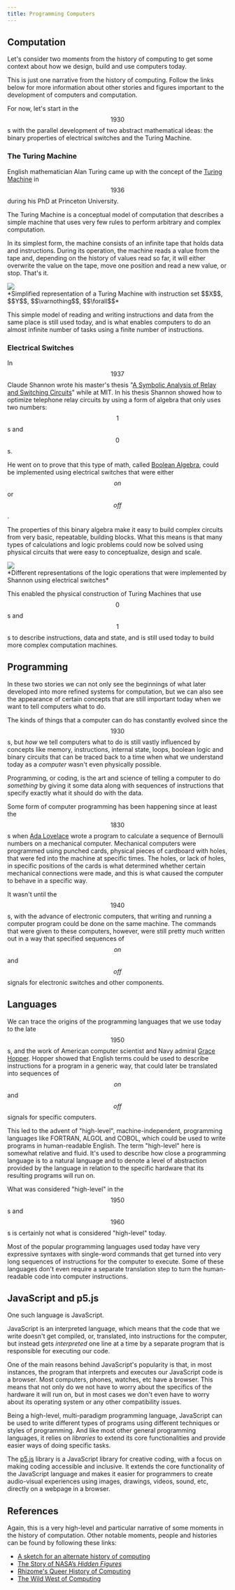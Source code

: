 ```yaml
---
title: Programming Computers
---
```

## Computation

Let's consider two moments from the history of computing to get some context about how we design, build and use computers today.

This is just one narrative from the history of computing. Follow the links below for more information about other stories and figures important to the development of computers and computation.

For now, let's start in the $$1930$$s with the parallel development of two abstract mathematical ideas: the binary properties of electrical switches and the Turing Machine.

### The Turing Machine

English mathematician Alan Turing came up with the concept of the [Turing Machine](https://en.wikipedia.org/wiki/Turing_machine) in $$1936$$ during his PhD at Princeton University.

The Turing Machine is a conceptual model of computation that describes a simple machine that uses very few rules to perform arbitrary and complex computation.

In its simplest form, the machine consists of an infinite tape that holds data and instructions. During its operation, the machine reads a value from the tape and, depending on the history of values read so far, it will either overwrite the value on the tape, move one position and read a new value, or stop. That's it.

<div class="scaled-images">
  <img src="{{ site.baseurl }}/assets/images/intro/turing-machine.jpg" class="">
</div>
*Simplified representation of a Turing Machine with instruction set $$X$$, $$Y$$, $$\varnothing$$, $$\forall$$*

This simple model of reading and writing instructions and data from the same place is still used today, and is what enables computers to do an almost infinite number of tasks using a finite number of instructions.

### Electrical Switches

In $$1937$$ Claude Shannon wrote his master's thesis "[A Symbolic Analysis of Relay and Switching Circuits](https://en.wikipedia.org/wiki/A_Symbolic_Analysis_of_Relay_and_Switching_Circuits)" while at MIT. In his thesis Shannon showed how to optimize telephone relay circuits by using a form of algebra that only uses two numbers: $$1$$s and $$0$$s.

He went on to prove that this type of math, called [Boolean Algebra](https://en.wikipedia.org/wiki/Boolean_algebra), could be implemented using electrical switches that were either $$on$$ or $$off$$.

The properties of this binary algebra make it easy to build complex circuits from very basic, repeatable, building blocks. What this means is that many types of calculations and logic problems could now be solved using physical circuits that were easy to conceptualize, design and scale.

<div class="scaled-images">
  <img src="{{ site.baseurl }}/assets/images/intro/shannon-switches.jpg" class="">
</div>
*Different representations of the logic operations that were implemented by Shannon using electrical switches*

This enabled the physical construction of Turing Machines that use $$0$$s and $$1$$s to describe instructions, data and state, and is still used today to build more complex computation machines.

## Programming

In these two stories we can not only see the beginnings of what later developed into more refined systems for computation, but we can also see the appearance of certain concepts that are still important today when we want to tell computers what to do.

The kinds of things that a computer can do has constantly evolved since the $$1930$$s, but *how* we tell computers what to do is still vastly influenced by concepts like memory, instructions, internal state, loops, boolean logic and binary circuits that can be traced back to a time when what we understand today as a *computer* wasn't even physically possible.

Programming, or coding, is the art and science of telling a computer to do *something* by giving it some data along with sequences of instructions that specify exactly what it should do with the data.

Some form of computer programming has been happening since at least the $$1830$$s when [Ada Lovelace](https://en.wikipedia.org/wiki/Ada_Lovelace) wrote a program to calculate a sequence of Bernoulli numbers on a mechanical computer. Mechanical computers were programmed using punched cards, physical pieces of cardboard with holes, that were fed into the machine at specific times. The holes, or lack of holes, in specific positions of the cards is what determined whether certain mechanical connections were made, and this is what caused the computer to behave in a specific way.

It wasn't until the $$1940$$s, with the advance of electronic computers, that writing and running a computer program could be done on the same machine. The commands that were given to these computers, however, were still pretty much written out in a way that specified sequences of $$on$$ and $$off$$ signals for electronic switches and other components.

## Languages

We can trace the origins of the programming languages that we use today to the late $$1950$$s, and the work of American computer scientist and Navy admiral [Grace Hopper](https://en.wikipedia.org/wiki/Grace_Hopper). Hopper showed that English terms could be used to describe instructions for a program in a generic way, that could later be translated into sequences of $$on$$ and $$off$$ signals for specific computers.

This led to the advent of "high-level", machine-independent, programming languages like FORTRAN, ALGOL and COBOL, which could be used to write programs in human-readable English. The term "high-level" here is somewhat relative and fluid. It's used to describe how close a programming language is to a natural language and to denote a level of abstraction provided by the language in relation to the specific hardware that its resulting programs will run on.

What was considered "high-level" in the $$1950$$s and $$1960$$s is certainly not what is considered "high-level" today.

Most of the popular programming languages used today have very expressive syntaxes with single-word commands that get turned into very long sequences of instructions for the computer to execute. Some of these languages don't even require a separate translation step to turn the human-readable code into computer instructions.

## JavaScript and p5.js

One such language is JavaScript.

JavaScript is an interpreted language, which means that the code that we write doesn't get compiled, or, translated, into instructions for the computer, but instead gets *interpreted* one line at a time by a separate program that is responsible for executing our code.

One of the main reasons behind JavaScript's popularity is that, in most instances, the program that interprets and executes our JavaScript code is a browser. Most computers, phones, watches, etc have a browser. This means that not only do we not have to worry about the specifics of the hardware it will run on, but in most cases we don't even have to worry about its operating system or any other compatibility issues.

Being a high-level, multi-paradigm programming language, JavaScript can be used to write different types of programs using different techniques or styles of programming. And like most other general programming languages, it relies on *libraries* to extend its core functionalities and provide easier ways of doing specific tasks.

The [p5.js](https://p5js.org/) library is a JavaScript library for creative coding, with a focus on making coding accessible and inclusive. It extends the core functionality of the JavaScript language and makes it easier for programmers to create audio-visual experiences using images, drawings, videos, sound, etc, directly on a webpage in a browser.

## References

Again, this is a very high-level and particular narrative of some moments in the history of computation. Other notable moments, people and histories can be found by following these links:

- [A sketch for an alternate history of computing](https://phoenixperry.medium.com/an-alternate-history-of-computing-a-sketch-1811197814ff)
- [The Story of NASA’s *Hidden Figures*](https://www.scientificamerican.com/article/the-story-of-nasas-real-ldquo-hidden-figures-rdquo/)
- [Rhizome's Queer History of Computing](https://rhizome.org/editorial/2013/feb/19/queer-computing-1/)
- [The Wild West of Computing](https://cutpathways.podbean.com/e/a-byte-size-history-of-computing/)

<!-- 
Software is the realization of Alan Turing’s universal machine. This is a computational machine that can replicate any other computational machine after being fed a set of instructions. These instructions indicate how the machine is to be configured and act on any data. Through software, we can reconfigure a machine to do anything we darn well please, including teaching the machine to behave like a different machine (see also, emulators).

There a many many different types of software languages. Generally speaking, languages can be laid out along a continuum of “high-level” to “low-level”. As we’re not planning on talking directly to the silicon in the chips we’re using, we can use a higher level language that abstracts the basic instruction set. JavaScript and p5.js are high-level languages that come closer to human language than machine code.

The general idea behind software is that it abstracts machine instructions (a series of 0s and 1s) and gives us something closer to natural human language to address the computer with. p5.js is a JavaScript library that abstracts the base language of JavaScript (no relation to java). JavaScript itself is highly abstracted from the hardware of a computer, and p5.js makes it even more approachable. -->
